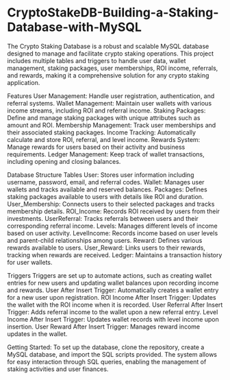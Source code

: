 # CryptoStakeDB-Building-a-Staking-Database-with-MySQL
The Crypto Staking Database is a robust and scalable MySQL database designed to manage and facilitate crypto staking operations. This project includes multiple tables and triggers to handle user data, wallet management, staking packages, user memberships, ROI income, referrals, and rewards, making it a comprehensive solution for any crypto staking application.

Features
User Management: Handle user registration, authentication, and referral systems.
Wallet Management: Maintain user wallets with various income streams, including ROI and referral income.
Staking Packages: Define and manage staking packages with unique attributes such as amount and ROI.
Membership Management: Track user memberships and their associated staking packages.
Income Tracking: Automatically calculate and store ROI, referral, and level income.
Rewards System: Manage rewards for users based on their activity and business requirements.
Ledger Management: Keep track of wallet transactions, including opening and closing balances.

Database Structure
Tables
User: Stores user information including username, password, email, and referral codes.
Wallet: Manages user wallets and tracks available and reserved balances.
Packages: Defines staking packages available to users with details like ROI and duration.
User_Membership: Connects users to their selected packages and tracks membership details.
ROI_Income: Records ROI received by users from their investments.
UserReferral: Tracks referrals between users and their corresponding referral income.
Levels: Manages different levels of income based on user activity.
LevelIncome: Records income based on user levels and parent-child relationships among users.
Reward: Defines various rewards available to users.
User_Reward: Links users to their rewards, tracking when rewards are received.
Ledger: Maintains a transaction history for user wallets.

Triggers
Triggers are set up to automate actions, such as creating wallet entries for new users and updating wallet balances upon recording income and rewards.
User After Insert Trigger: Automatically creates a wallet entry for a new user upon registration.
ROI Income After Insert Trigger: Updates the wallet with the ROI income when it is recorded.
User Referral After Insert Trigger: Adds referral income to the wallet upon a new referral entry.
Level Income After Insert Trigger: Updates wallet records with level income upon insertion.
User Reward After Insert Trigger: Manages reward income updates in the wallet.

Getting Started:
To set up the database, clone the repository, create a MySQL database, and import the SQL scripts provided. The system allows for easy interaction through SQL queries, enabling the management of staking activities and user finances.
